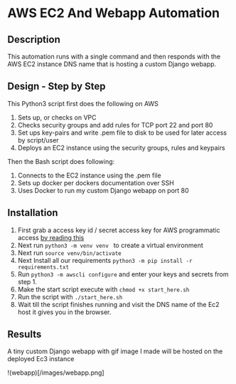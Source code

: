 # AWS EC2 And Webapp Automation

## Description
This automation runs with a single command and then responds with the AWS EC2 instance DNS name
that is hosting a custom Django webapp. 

## Design - Step by Step

This Python3 script first does the following on AWS

1. Sets up, or checks on VPC 
2. Checks security groups and add rules for TCP port 22 and port 80
3. Set ups key-pairs and write .pem file to disk to be used for later access by script/user
4. Deploys an EC2 instance using the security groups, rules and keypairs

Then the Bash script does following:
1. Connects to the EC2 instance using the .pem file
2. Sets up docker per dockers documentation over SSH
3. Uses Docker to run my custom Django webapp on port 80

## Installation

1. First grab a access key id / secret access key for AWS programmatic access [by reading this](https://docs.aws.amazon.com/general/latest/gr/aws-sec-cred-types.html#access-keys-and-secret-access-keys)
2. Next run ```python3 -m venv venv ``` to create a virtual environment
3. Next run ```source venv/bin/activate```
4. Next Install all our requirements ```python3 -m pip install -r requirements.txt ``` 
5. Run ```python3 -m awscli configure``` and enter your keys and secrets from step 1.
6. Make the start script execute with ```chmod +x start_here.sh ```
7. Run the script with ```./start_here.sh```
8. Wait till the script finishes running and visit the DNS name of the Ec2 host it gives you in the browser.

## Results

A tiny custom Django webapp with gif image I made will be hosted on the deployed Ec3 instance

!(webapp)[/images/webapp.png]
